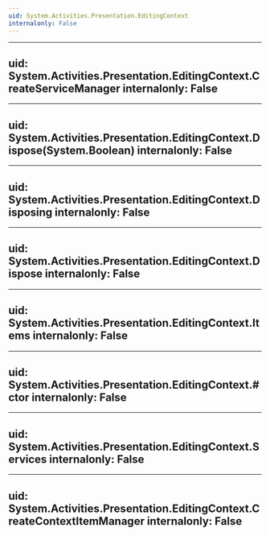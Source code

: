 ```yaml
---
uid: System.Activities.Presentation.EditingContext
internalonly: False
---
```


---
uid: System.Activities.Presentation.EditingContext.CreateServiceManager
internalonly: False
---

---
uid: System.Activities.Presentation.EditingContext.Dispose(System.Boolean)
internalonly: False
---

---
uid: System.Activities.Presentation.EditingContext.Disposing
internalonly: False
---

---
uid: System.Activities.Presentation.EditingContext.Dispose
internalonly: False
---

---
uid: System.Activities.Presentation.EditingContext.Items
internalonly: False
---

---
uid: System.Activities.Presentation.EditingContext.#ctor
internalonly: False
---

---
uid: System.Activities.Presentation.EditingContext.Services
internalonly: False
---

---
uid: System.Activities.Presentation.EditingContext.CreateContextItemManager
internalonly: False
---
